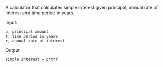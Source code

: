 A calculator that calculates simple interest given principal, annual rate of interest and time period in years.

Input:

	p, principal amount
 	t, time period in years
	r, annual rate of interest
	 
Output

	simple interest = p*t*r
